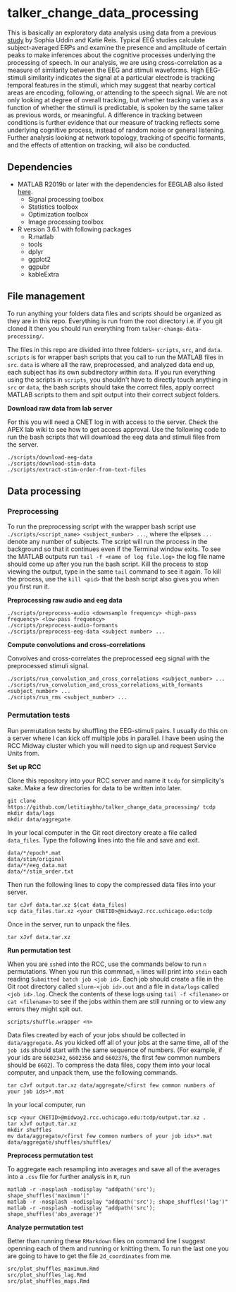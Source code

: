 # talker_change_data_processing

This is basically an exploratory data analysis using data from a previous [study](https://osf.io/x8dau/) by Sophia Uddin and Katie Reis. Typical EEG studies calculate subject-averaged ERPs and examine the presence and amplitude of certain peaks to make inferences about the cognitive processes underlying the processing of speech. In our analysis, we are using cross-correlation as a measure of similarity between the EEG and stimuli waveforms. High EEG-stimuli similarity indicates the signal at a particular electrode is tracking temporal features in the stimuli, which may suggest that nearby cortical areas are encoding, following, or attending to the speech signal. We are not only looking at degree of overall tracking, but whether tracking varies as a function of whether the stimuli is predictable, is spoken by the same talker as previous words, or meaningful. A difference in tracking between conditions is further evidence that our measure of tracking reflects some underlying cognitive process, instead of random noise or general listening. Further analysis looking at network topology, tracking of specific formants, and the effects of attention on tracking, will also be conducted.

## Dependencies

* MATLAB R2019b or later with the dependencies for EEGLAB also listed [here](https://sccn.ucsd.edu/eeglab/ressources.php).
    * Signal processing toolbox
    * Statistics toolbox
    * Optimization toolbox
    * Image processing toolbox
* R version 3.6.1 with following packages
    * R.matlab
    * tools
    * dplyr
    * ggplot2
    * ggpubr
    * kableExtra

## File management

To run anything your folders data files and scripts should be organized as they are in this repo. Everything is run from the root directory i.e. if you git cloned it then you should run everything from `talker-change-data-processing/`.

The files in this repo are divided into three folders- `scripts`, `src`, and `data`. `scripts` is for wrapper bash scripts that you call to run the MATLAB files in `src`. `data` is where all the raw, preprocessed, and analyzed data end up, each subject has its own subdirectory within `data`. If you run everything using the scripts in `scripts`, you shouldn't have to directly touch anything in `src` or `data`, the bash scripts should take the correct files, apply correct MATLAB scripts to them and spit output into their correct subject folders.


**Download raw data from lab server**

For this you will need a CNET log in with access to the server. Check the APEX lab wiki to see how to get access approval. Use the following code to run the bash scripts that will download the eeg data and stimuli files from the server.

```
./scripts/download-eeg-data
./scripts/download-stim-data
./scripts/extract-stim-order-from-text-files
```

## Data processing

### Preprocessing

To run the preprocessing script with the wrapper bash script use `./scripts/<script_name> <subject_number> ...`, where the elipses `...` denote any number of subjects. The script will run the process in the background so that it continues even if the Terminal window exits. To see the MATLAB outputs run `tail -f <name of log file.log>` the log file name should come up after you run the bash script. Kill the process to stop viewing the output, type in the same `tail` command to see it again. To kill the process, use the `kill <pid>` that the bash script also gives you when you first run it.

**Preprocessing raw audio and eeg data**

```
./scripts/preprocess-audio <downsample frequency> <high-pass frequency> <low-pass frequency>
./scripts/preprocess-audio-formants 
./scripts/preprocess-eeg-data <subject number> ...
```

**Compute convolutions and cross-correlations**

Convolves and cross-correlates the preprocessed eeg signal with the preprocessed stimuli signal.

```
./scripts/run_convolution_and_cross_correlations <subject_number> ...
./scripts/run_convolution_and_cross_correlations_with_formants <subject_number> ...
./scripts/run_rms <subject_number> ...
```

### Permutation tests

Run permutation tests by shuffling the EEG-stimuli pairs. I usually do this on a server where I can kick off multiple jobs in parallel. I have been using the RCC Midway cluster which you will need to sign up and request Service Units from. 

**Set up RCC**

Clone this repository into your RCC server and name it `tcdp` for simplicity's sake. Make a few directories for data to be written into later.

```
git clone https://github.com/letitiayhho/talker_change_data_processing/ tcdp
mkdir data/logs
mkdir data/aggregate
```

In your local computer in the Git root directory create a file called `data_files`. Type the following lines into the file and save and exit.

```
data/*/epoch*.mat
data/stim/original
data/*/eeg_data.mat
data/*/stim_order.txt
```

Then run the following lines to copy the compressed data files into your server.

```
tar cJvf data.tar.xz $(cat data_files)
scp data_files.tar.xz <your CNETID>@midway2.rcc.uchicago.edu:tcdp
```

Once in the server, run to unpack the files.

```
tar xJvf data.tar.xz
```

**Run permutation test**

When you are `ssh`ed into the RCC, use the commands below to run `n` permutations. When you run this commnad, `n` lines will print into `stdin` each reading `Submitted batch job <job id>`. Each job should create a file in the Git root directory called `slurm-<job id>.out` and a file in `data/logs` called `<job id>.log`. Check the contents of these logs using `tail -f <filename>` or `cat <filename>` to see if the jobs within them are still running or to view any errors they might spit out.

```
scripts/shuffle.wrapper <n>
```

Data files created by each of your jobs should be collected in `data/aggregate`. As you kicked off all of your jobs at the same time, all of the `job id`s should start with the same sequence of numbers. (For example, if your ids are `6602342`, `6602356` and `6602376`, the first few common numbers should be `6602`). To compress the data files, copy them into your local computer, and unpack them, use the following commands.

```
tar cJvf output.tar.xz data/aggregate/<first few common numbers of your job ids>*.mat
```

In your local computer, run

```
scp <your CNETID>@midway2.rcc.uchicago.edu:tcdp/output.tar.xz .
tar xJvf output.tar.xz
mkdir shuffles
mv data/aggregate/<first few common numbers of your job ids>*.mat data/aggregate/shuffles/shuffles/
```

**Preprocess permutation test**

To aggregate each resampling into averages and save all of the averages into a `.csv` file for further analysis in `R`, run

```
matlab -r -nosplash -nodisplay "addpath('src'); shape_shuffles('maximum')"
matlab -r -nosplash -nodisplay "addpath('src'); shape_shuffles('lag')"
matlab -r -nosplash -nodisplay "addpath('src'); shape_shuffles('abs_average')"
```

**Analyze permutation test**

Better than running these `RMarkdown` files on command line I suggest openning each of them and running or knitting them. To run the last one you are going to have to get the file `2d_coordinates` from me.

```
src/plot_shuffles_maximum.Rmd
src/plot_shuffles_lag.Rmd
src/plot_shuffles_maps.Rmd
```

